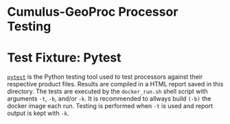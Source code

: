 # Cumulus-GeoProc Processor Testing

# Test Fixture: Pytest

[`pytest`](https://docs.pytest.org) is the Python testing tool used to test processors against their respective product files.  Results are compiled in a HTML report saved in this directory.  The tests are executed by the `docker_run.sh` shell script with arguments `-t`, `-b`, and/or `-k`.  It is recommended to allways build `(-b)` the docker image each run.  Testing is performed when `-t` is used and report output is kept with `-k`.
